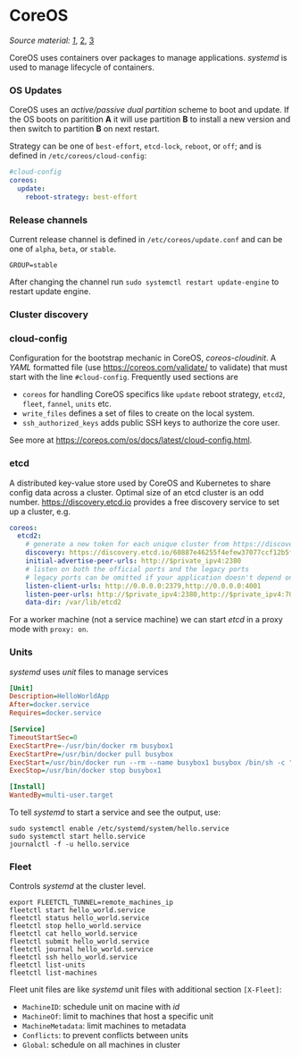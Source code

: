 # CoreOS
*Source material: [1](https://deis.com/blog/2016/coreos-overview-p1/)*, [2](https://deis.com/blog/2016/coreos-overview-p2), [3](https://deis.com/blog/2016/coreos-overview-p3)

CoreOS uses containers over packages to manage applications. *systemd* is used to manage lifecycle of containers.
### OS Updates
CoreOS uses an *active/passive dual partition* scheme to boot and update. If the OS boots on paritition **A** it will use partition **B** to install a new version and then switch to partition **B** on next restart.

Strategy can be one of ``best-effort``, ``etcd-lock``, ``reboot``, or ``off``; and is defined in ``/etc/coreos/cloud-config``:
```yaml
#cloud-config
coreos:
  update:
    reboot-strategy: best-effort
```
### Release channels
Current release channel is defined in ``/etc/coreos/update.conf`` and can be one of ``alpha``, ``beta``, or ``stable``.
```
GROUP=stable
```
After changing the channel run ``sudo systemctl restart update-engine`` to restart update engine.
### Cluster discovery

### cloud-config
Configuration for the bootstrap mechanic in CoreOS, *coreos-cloudinit*. A *YAML* formatted file (use <https://coreos.com/validate/> to validate) that must start with the line ``#cloud-config``. Frequently used sections are
- ``coreos`` for handling CoreOS specifics like ``update`` reboot strategy, ``etcd2``, ``fleet``, ``fannel``, ``units`` etc.
- ``write_files`` defines a set of files to create on the local system.
- ``ssh_authorized_keys`` adds public SSH keys to authorize the core user.

See more at <https://coreos.com/os/docs/latest/cloud-config.html>.
### etcd
A distributed key-value store used by CoreOS and Kubernetes to share config data across a cluster. Optimal size of an etcd cluster is an odd number. <https://discovery.etcd.io> provides a free discovery service to set up a cluster, e.g.
```yaml
coreos:
  etcd2:
    # generate a new token for each unique cluster from https://discovery.etcd.io/new
    discovery: https://discovery.etcd.io/60887e46255f4efew37077ccf12b5f06a54a
    initial-advertise-peer-urls: http://$private_ipv4:2380
    # listen on both the official ports and the legacy ports
    # legacy ports can be omitted if your application doesn't depend on them
    listen-client-urls: http://0.0.0.0:2379,http://0.0.0.0:4001
    listen-peer-urls: http://$private_ipv4:2380,http://$private_ipv4:7001
    data-dir: /var/lib/etcd2
```

For a worker machine (not a service machine) we can start *etcd* in a proxy mode with ``proxy: on``.
### Units
*systemd* uses *unit* files to manage services
```ini
[Unit]
Description=HelloWorldApp
After=docker.service
Requires=docker.service

[Service]
TimeoutStartSec=0
ExecStartPre=-/usr/bin/docker rm busybox1
ExecStartPre=/usr/bin/docker pull busybox
ExecStart=/usr/bin/docker run --rm --name busybox1 busybox /bin/sh -c "while true; do echo Hello World; sleep 1; done"
ExecStop=/usr/bin/docker stop busybox1

[Install]
WantedBy=multi-user.target
```
To tell *systemd* to start a service and see the output, use:
```
sudo systemctl enable /etc/systemd/system/hello.service
sudo systemctl start hello.service
journalctl -f -u hello.service
```
### Fleet
Controls *systemd* at the cluster level.
```
export FLEETCTL_TUNNEL=remote_machines_ip
fleetctl start hello_world.service
fleetctl status hello_world.service
fleetctl stop hello_world.service
fleetctl cat hello_world.service
fleetctl submit hello_world.service
fleetctl journal hello_world.service
fleetctl ssh hello_world.service
fleetctl list-units
fleetctl list-machines
```
Fleet unit files are like *systemd* unit files with additional section ``[X-Fleet]``:
- ``MachineID``: schedule unit on macine with *id*
- ``MachineOf``: limit to machines that host a specific unit
- ``MachineMetadata``: limit machines to metadata
- ``Conflicts``: to prevent conflicts between units
- ``Global``: schedule on all machines in cluster
